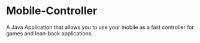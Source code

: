# Mobile-Controller
A Java Application that allows you to use your mobile as a fast controller for games and lean-back applications.

